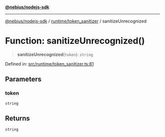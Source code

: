 [**@nebius/nodejs-sdk**](../../../README.md)

---

[@nebius/nodejs-sdk](../../../README.md) / [runtime/token_sanitizer](../README.md) / sanitizeUnrecognized

# Function: sanitizeUnrecognized()

> **sanitizeUnrecognized**(`token`): `string`

Defined in: [src/runtime/token_sanitizer.ts:81](https://github.com/nebius/nodejs-sdk/blob/a37d220b2851e3bf0d396cb03828d544f584df45/src/runtime/token_sanitizer.ts#L81)

## Parameters

### token

`string`

## Returns

`string`
